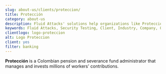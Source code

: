 ```yaml
---
slug: about-us/clients/proteccion/
title: Protección
category: about-us
description: Fluid Attacks' solutions help organizations like Protección to identify security vulnerabilities in their systems and manage their attack surfaces.
keywords: Fluid Attacks, Security Testing, Client, Industry, Company, Organization, Pentesting, Ethical Hacking, Proteccion
clientlogo: logo-proteccion
alt: Logo Proteccion
client: yes
filter: banking
---
```


**Protección** is a Colombian pension and severance fund administrator
that manages and invests millions of workers' contributions.
